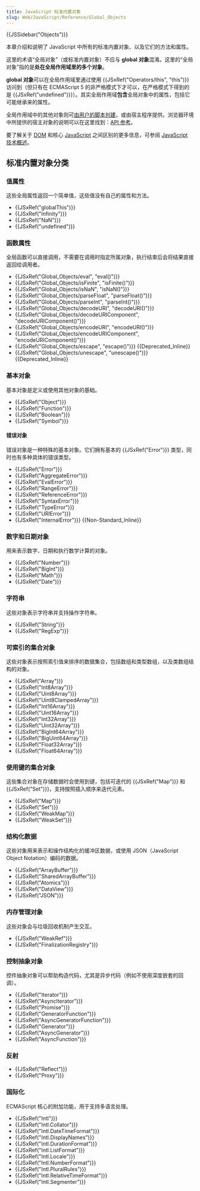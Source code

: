 ```yaml
---
title: JavaScript 标准内置对象
slug: Web/JavaScript/Reference/Global_Objects
---
```


{{JSSidebar("Objects")}}

本章介绍和说明了 JavaScript 中所有的标准内置对象、以及它们的方法和属性。

这里的术语“全局对象”（或标准内置对象）不应与 **global 对象**混淆。这里的“全局对象”指的是**处在全局作用域里的多个对象**。

**global 对象**可以在全局作用域里通过使用 {{JSxRef("Operators/this", "this")}} 访问到（但只有在 ECMAScript 5 的非严格模式下才可以，在严格模式下得到的是 {{JSxRef("undefined")}}）。其实全局作用域**包含**全局对象中的属性，包括它可能继承来的属性。

全局作用域中的其他对象则可[由用户的脚本创建](/zh-CN/docs/Web/JavaScript/Guide/Working_with_objects#创建新对象)，或由宿主程序提供。浏览器环境中所提供的宿主对象的说明可以在这里找到：[API 参考](/zh-CN/docs/Web/API)。

要了解关于 [DOM](/zh-CN/docs/Web/API/Document_Object_Model) 和核心 [JavaScript](/zh-CN/docs/Web/JavaScript) 之间区别的更多信息，可参阅 [JavaScript 技术概述](/zh-CN/docs/Web/JavaScript/JavaScript_technologies_overview)。

## 标准内置对象分类

### 值属性

这些全局属性返回一个简单值，这些值没有自己的属性和方法。

- {{JSxRef("globalThis")}}
- {{JSxRef("Infinity")}}
- {{JSxRef("NaN")}}
- {{JSxRef("undefined")}}

### 函数属性

全局函数可以直接调用，不需要在调用时指定所属对象，执行结束后会将结果直接返回给调用者。

- {{JSxRef("Global_Objects/eval", "eval()")}}
- {{JSxRef("Global_Objects/isFinite", "isFinite()")}}
- {{JSxRef("Global_Objects/isNaN", "isNaN()")}}
- {{JSxRef("Global_Objects/parseFloat", "parseFloat()")}}
- {{JSxRef("Global_Objects/parseInt", "parseInt()")}}
- {{JSxRef("Global_Objects/decodeURI", "decodeURI()")}}
- {{JSxRef("Global_Objects/decodeURIComponent", "decodeURIComponent()")}}
- {{JSxRef("Global_Objects/encodeURI", "encodeURI()")}}
- {{JSxRef("Global_Objects/encodeURIComponent", "encodeURIComponent()")}}
- {{JSxRef("Global_Objects/escape", "escape()")}} {{Deprecated_Inline}}
- {{JSxRef("Global_Objects/unescape", "unescape()")}} {{Deprecated_Inline}}

### 基本对象

基本对象是定义或使用其他对象的基础。

- {{JSxRef("Object")}}
- {{JSxRef("Function")}}
- {{JSxRef("Boolean")}}
- {{JSxRef("Symbol")}}

#### 错误对象

错误对象是一种特殊的基本对象。它们拥有基本的 {{JSxRef("Error")}} 类型，同时也有多种具体的错误类型。

- {{JSxRef("Error")}}
- {{JSxRef("AggregateError")}}
- {{JSxRef("EvalError")}}
- {{JSxRef("RangeError")}}
- {{JSxRef("ReferenceError")}}
- {{JSxRef("SyntaxError")}}
- {{JSxRef("TypeError")}}
- {{JSxRef("URIError")}}
- {{JSxRef("InternalError")}} {{Non-Standard_Inline}}

### 数字和日期对象

用来表示数字、日期和执行数学计算的对象。

- {{JSxRef("Number")}}
- {{JSxRef("BigInt")}}
- {{JSxRef("Math")}}
- {{JSxRef("Date")}}

### 字符串

这些对象表示字符串并支持操作字符串。

- {{JSxRef("String")}}
- {{JSxRef("RegExp")}}

### 可索引的集合对象

这些对象表示按照索引值来排序的数据集合，包括数组和类型数组，以及类数组结构的对象。

- {{JSxRef("Array")}}
- {{JSxRef("Int8Array")}}
- {{JSxRef("Uint8Array")}}
- {{JSxRef("Uint8ClampedArray")}}
- {{JSxRef("Int16Array")}}
- {{JSxRef("Uint16Array")}}
- {{JSxRef("Int32Array")}}
- {{JSxRef("Uint32Array")}}
- {{JSxRef("BigInt64Array")}}
- {{JSxRef("BigUint64Array")}}
- {{JSxRef("Float32Array")}}
- {{JSxRef("Float64Array")}}

### 使用键的集合对象

这些集合对象在存储数据时会使用到键，包括可迭代的 {{JSxRef("Map")}} 和 {{JSxRef("Set")}}，支持按照插入顺序来迭代元素。

- {{JSxRef("Map")}}
- {{JSxRef("Set")}}
- {{JSxRef("WeakMap")}}
- {{JSxRef("WeakSet")}}

### 结构化数据

这些对象用来表示和操作结构化的缓冲区数据，或使用 JSON（JavaScript Object Notation）编码的数据。

- {{JSxRef("ArrayBuffer")}}
- {{JSxRef("SharedArrayBuffer")}}
- {{JSxRef("Atomics")}}
- {{JSxRef("DataView")}}
- {{JSxRef("JSON")}}

### 内存管理对象

这些对象会与垃圾回收机制产生交互。

- {{JSxRef("WeakRef")}}
- {{JSxRef("FinalizationRegistry")}}

### 控制抽象对象

控件抽象对象可以帮助构造代码，尤其是异步代码（例如不使用深度嵌套的回调）。

- {{JSxRef("Iterator")}}
- {{JSxRef("AsyncIterator")}}
- {{JSxRef("Promise")}}
- {{JSxRef("GeneratorFunction")}}
- {{JSxRef("AsyncGeneratorFunction")}}
- {{JSxRef("Generator")}}
- {{JSxRef("AsyncGenerator")}}
- {{JSxRef("AsyncFunction")}}

### 反射

- {{JSxRef("Reflect")}}
- {{JSxRef("Proxy")}}

### 国际化

ECMAScript 核心的附加功能，用于支持多语言处理。

- {{JSxRef("Intl")}}
- {{JSxRef("Intl.Collator")}}
- {{JSxRef("Intl.DateTimeFormat")}}
- {{JSxRef("Intl.DisplayNames")}}
- {{JSxRef("Intl.DurationFormat")}}
- {{JSxRef("Intl.ListFormat")}}
- {{JSxRef("Intl.Locale")}}
- {{JSxRef("Intl.NumberFormat")}}
- {{JSxRef("Intl.PluralRules")}}
- {{JSxRef("Intl.RelativeTimeFormat")}}
- {{JSxRef("Intl.Segmenter")}}
